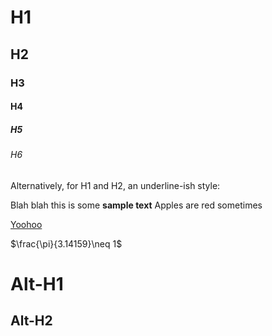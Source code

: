 # H1
## H2
### H3
#### H4
##### H5
###### H6

Alternatively, for H1 and H2, an underline-ish style:

Blah blah this is some **sample text** Apples are red sometimes

<ins>Yoohoo</ins>

$\frac{\pi}{3.14159}\neq 1$

Alt-H1
======

Alt-H2
-----
